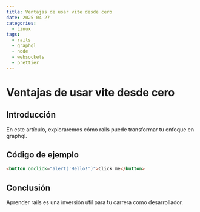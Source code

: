 ```yaml
---
title: Ventajas de usar vite desde cero
date: 2025-04-27
categories:
  - Linux
tags:
  - rails
  - graphql
  - node
  - websockets
  - prettier
---
```


# Ventajas de usar vite desde cero

## Introducción

En este artículo, exploraremos cómo rails puede transformar tu enfoque en graphql.

## Código de ejemplo

```html
<button onclick="alert('Hello!')">Click me</button>
```

## Conclusión

Aprender rails es una inversión útil para tu carrera como desarrollador.